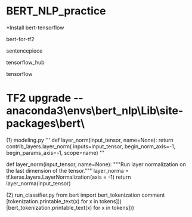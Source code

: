 # BERT_NLP_practice

*Install
bert-tensorflow

bert-for-tf2

sentencepiece

tensorflow_hub

tensorflow



# TF2 upgrade -- anaconda3\envs\bert_nlp\Lib\site-packages\bert\

(1) modeling.py
'''
def layer_norm(input_tensor, name=None):
  return contrib_layers.layer_norm(
      inputs=input_tensor, begin_norm_axis=-1, begin_params_axis=-1, scope=name)
'''
 
def layer_norm(input_tensor, name=None):
  """Run layer normalization on the last dimension of the tensor."""
  layer_norma = tf.keras.layers.LayerNormalization(axis = -1)
  return layer_norma(input_tensor)
  
(2) run_classifier.py
    from bert import bert_tokenization
   comment [tokenization.printable_text(x) for x in tokens]))
   [bert_tokenization.printable_text(x) for x in tokens]))
